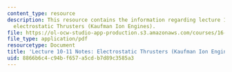 ```yaml
---
content_type: resource
description: This resource contains the information regarding lecture 10-11 notes
  electrostatic Thrusters (Kaufman Ion Engines).
file: https://ol-ocw-studio-app-production.s3.amazonaws.com/courses/16-522-space-propulsion-spring-2015/8866b6c4c94bf657a5cdb7d89c3585a3_MIT16_522S15_Lecture10-11.pdf
file_type: application/pdf
resourcetype: Document
title: 'Lecture 10-11 Notes: Electrostatic Thrusters (Kaufman Ion Engines)'
uid: 8866b6c4-c94b-f657-a5cd-b7d89c3585a3
---
```

